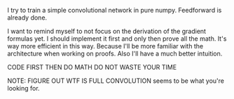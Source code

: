 I try to train a simple convolutional network in pure numpy.
Feedforward is already done.

I want to remind myself to not focus on the derivation of the gradient formulas yet.
I should implement it first and only then prove all the math.
It's way more efficient in this way.
Because I'll be more familiar with the architecture when working on proofs.
Also I'll have a much better intuition.

CODE FIRST THEN DO MATH
DO NOT WASTE YOUR TIME

NOTE: 
FIGURE OUT WTF IS FULL CONVOLUTION
seems to be what you're looking for.
